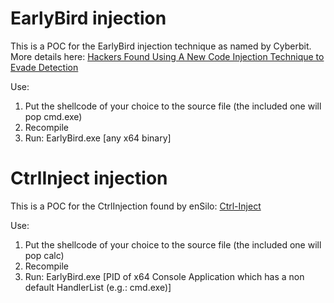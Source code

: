 # EarlyBird injection
This is a POC for the EarlyBird injection technique as named by Cyberbit. More details here:
[Hackers Found Using A New Code Injection Technique to Evade Detection](https://thehackernews.com/2018/04/early-bird-code-injection.html)

Use:
1. Put the shellcode of your choice to the source file (the included one will pop cmd.exe)
2. Recompile
3. Run: EarlyBird.exe [any x64 binary]

# CtrlInject injection
This is a POC for the CtrlInjection found by enSilo:
[Ctrl-Inject](https://blog.ensilo.com/ctrl-inject)

Use:
1. Put the shellcode of your choice to the source file (the included one will pop calc)
2. Recompile
3. Run: EarlyBird.exe [PID of x64 Console Application which has a non default HandlerList (e.g.: cmd.exe)]
